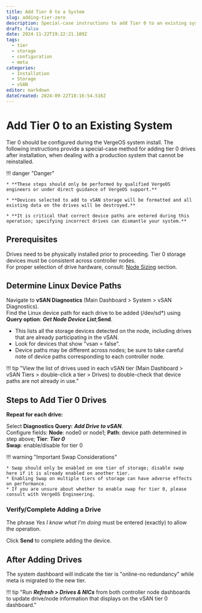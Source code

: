 ```yaml
---
title: Add Tier 0 to a System
slug: adding-tier-zero
description: Special-case instructions to add Tier 0 to an existing system. 
draft: false
date: 2024-11-22T19:22:21.109Z
tags:
  - tier
  - storage
  - configuration
  - meta
categories:
  - Installation
  - Storage
  - vSAN
editor: markdown
dateCreated: 2024-09-22T18:16:54.516Z
---
```


# Add Tier 0 to an Existing System

Tier 0 should be configured during the VergeOS system install.  The following instructions provide a special-case method for adding tier 0 drives after installation, when dealing with a production system that cannot be reinstalled.  

!!! danger "Danger"

    * **These steps should only be performed by qualified VergeOS engineers or under direct guidance of VergeOS support.**
    
    * **Devices selected to add to vSAN storage will be formatted and all existing data on the drives will be destroyed.**
   
    * **It is critical that correct device paths are entered during this operation; specifying incorrect drives can dismantle your system.**

## Prerequisites

Drives need to be physically installed prior to proceeding.  Tier 0 storage devices must be consistent across controller nodes.  
For proper selection of drive hardware, consult: [Node Sizing](/implementation-guide/sizing) section.  

## Determine Linux Device Paths

Navigate to **vSAN Diagnostics** (Main Dashboard > System > vSAN Diagnostics).  
Find the Linux device path for each drive to be added (/dev/sd\*) using **Query option**: ***Get Node Device List***;**Send**.

* This lists all the storage devices detected on the node, including drives that are already participating in the vSAN.  
* Look for devices that show "vsan = false".  
* Device paths may be different across nodes; be sure to take careful note of device paths corresponding to each controller node.

!!! tip "View the list of drives used in each vSAN tier (Main Dashboard > vSAN Tiers > double-click a tier > Drives) to double-check that device paths are not already in use."

## Steps to Add Tier 0 Drives

**Repeat for each drive:**

Select **Diagnostics Query:** ***Add Drive to vSAN***.  
Configure fields: **Node**: node0 or node1; **Path**: device path determined in step above; **Tier**: ***Tier 0***  
**Swap**: enable/disable for tier 0

!!! warning "Important Swap Considerations"

    * Swap should only be enabled on one tier of storage; disable swap here if it is already enabled on another tier.
    * Enabling Swap on multiple tiers of storage can have adverse effects on performance.
    * If you are unsure about whether to enable swap for tier 0, please consult with VergeOS Engineering.

### Verify/Complete Adding a Drive

The phrase *Yes I know what I'm doing* must be entered (exactly) to allow the operation.

Click **Send** to complete adding the device.

## After Adding Drives

The system dashboard will indicate the tier is "online-no redundancy" while meta is migrated to the new tier.

!!! tip "Run ***Refresh > Drives & NICs*** from both controller node dashboards to update drive/node information that displays on the vSAN tier 0 dashboard."
